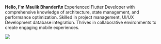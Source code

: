
**Hello, I'm Maulik Bhanderi\n**
Experienced Flutter Developer with comprehensive knowledge of architecture, state management, and performance optimization. Skilled in project management, UI/UX Development database integration. Thrives in collaborative environments to create engaging mobile experiences. 


<img src = "https://github-readme-stats.vercel.app/api?username=immaulik&&show_icons=true&title_color=ffffff&icon_color=bb2acf&text_color=daf7dc&bg_color=151515">
